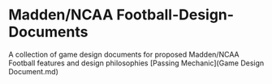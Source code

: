 # Madden/NCAA Football-Design-Documents
A collection of game design documents for proposed Madden/NCAA Football features and design philosophies 
[Passing Mechanic](Game Design Document.md)
